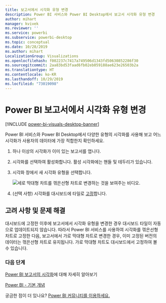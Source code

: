 ```yaml
---
title: 보고서에서 시각화 유형 변경
description: Power BI 서비스와 Power BI Desktop에서 보고서 시각화 유형 변경
author: mihart
manager: kvivek
ms.reviewer: ''
ms.service: powerbi
ms.subservice: powerbi-desktop
ms.topic: conceptual
ms.date: 10/28/2019
ms.author: mihart
LocalizationGroup: Visualizations
ms.openlocfilehash: f002237c7417a749506d1343fd50630852286f30
ms.sourcegitcommit: 2aa83bd53faad6fb02eb059188ae623e26503b2a
ms.translationtype: HT
ms.contentlocale: ko-KR
ms.lasthandoff: 10/29/2019
ms.locfileid: "73019098"
---
```

# <a name="change-the-type-of-visualization-in-a-power-bi-report"></a>Power BI 보고서에서 시각화 유형 변경

[!INCLUDE [power-bi-visuals-desktop-banner](../includes/power-bi-visuals-desktop-banner.md)]

Power BI 서비스와 Power BI Desktop에서 다양한 유형의 시각화를 사용해 보고 어느 시각화가 사용자의 데이터에 가장 적합한지 확인하세요. 

1. 하나 이상의 시각화가 이미 있는 보고서를 엽니다.   
2. 시각화를 선택하여 활성화합니다. 활성 시각화에는 핸들 및 테두리가 있습니다.    
3. 시각화 창에서 새 시각화 유형을 선택합니다. 
   
   ![세로 막대형 차트를 꺾은선형 차트로 변경하는 것을 보여주는 비디오](media/power-bi-report-change-visualization-type/change-viz/change-viz.gif).
4. (선택 사항) 시각화를 대시보드에 타일로 [고정](../service-dashboard-pin-tile-from-report.md)합니다. 

## <a name="considerations-and-troubleshooting"></a>고려 사항 및 문제 해결
대시보드에 고정한 이후에 보고서에서 시각화 유형을 변경한 경우 대시보드 타일이 자동으로 업데이트되지 않습니다. 따라서 Power BI 서비스를 사용하여 시각화를 꺾은선형 차트로 고정한 다음, 보고서에서 가로 막대형 차트로 변경한 경우, 이미 고정된 버전의 데이터는 꺾은선형 차트로 유지됩니다. 가로 막대형 차트도 대시보드에서 고정하여 볼 수 있습니다.

### <a name="next-steps"></a>다음 단계
[Power BI 보고서의 시각화](power-bi-report-visualizations.md)에 대해 자세히 알아보기

[Power BI - 기본 개념](../consumer/end-user-basic-concepts.md)

궁금한 점이 더 있나요? [Power BI 커뮤니티를 이용하세요.](http://community.powerbi.com/)

